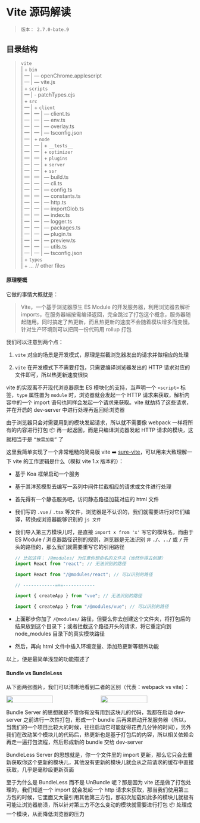 # Vite 源码解读

> `版本： 2.7.0-bate.9`

## 目录结构

> `vite`<br>
> | + `bin`<br>
> | — | — openChrome.applescript<br>
> | — | — vite.js<br>
> | + `scripts`<br>
> | — | - patchTypes.cjs<br>
> | + `src`<br>
> | — | + `client`<br>
> | — | — | — client.ts<br>
> | — | — | — env.ts<br>
> | — | — | — overlay.ts<br>
> | — | — | — tsconfig.json<br>
> | — | + `node`<br>
> | — | — | + `__tests__`<br>
> | — | — | + `optimizer`<br>
> | — | — | + `plugins`<br>
> | — | — | + `server`<br>
> | — | — | + `ssr`<br>
> | — | — | — build.ts<br>
> | — | — | — cli.ts<br>
> | — | — | — config.ts<br>
> | — | — | — constants.ts<br>
> | — | — | — http.ts<br>
> | — | — | — importGlob.ts<br>
> | — | — | — index.ts<br>
> | — | — | — logger.ts<br>
> | — | — | — packages.ts<br>
> | — | — | — plugin.ts<br>
> | — | — | — preview.ts<br>
> | — | — | — utils.ts<br>
> | — | — | — tsconfig.json<br>
> | + `types`<br>
> | + ... // other files<br>

#### 原理梗概

它做的事情大概就是：

> Vite，一个基于浏览器原生 ES Module 的开发服务器，利用浏览器去解析 imports，在服务器端按需编译返回，完全跳过了打包这个概念，服务器随起随用。同时搞定了热更新，而且热更新的速度不会随着模块增多而变慢。针对生产环境则可以把同一份代码用 rollup 打包

我们可以注意到两个点：

1. `vite` 对应的场景是开发模式，原理是拦截浏览器发出的请求并做相应的处理

2. `vite` 在开发模式下不需要打包，只需要编译浏览器发出的 HTTP 请求对应的文件即可，所以热更新速度很快

vite 的实现离不开现代浏览器原生 ES 模块化的支持，当声明一个 `<script>` 标签，`type` 属性置为 `module` 时，浏览器就会发起一个 HTTP 请求来获取，解析内容中的一个 import 语句也同样会发起一个请求来获取。vite 就劫持了这些请求，并在开启的 dev-server 中进行处理再返回给浏览器

由于浏览器只会对需要用到的模块发起请求，所以就不需要像 webpack 一样将所有的内容进行打包 📦 再一起返回，而是只编译浏览器发起 HTTP 请求的模块，这就相当于是 `“按需加载”` 了

这里我简单实现了一个非常粗糙的简易版 vite ➡️ [sure-vite](https://github.com/suressk/sure-vite)，可以用来大致理解一下 vite 的工作逻辑是什么（模拟 vite 1.x 版本的）：

- 基于 Koa 框架启动一个服务

- 基于其洋葱模型去编写一系列中间件拦截相应的请求或文件进行处理

- 首先得有一个静态服务吧，访问静态路径加载对应的 html 文件

- 我们写的 `.vue` / `.tsx` 等文件，浏览器是不认识的，我们就需要进行对它们编译，转换成浏览器能够识别的 `js 文件`

- 我们导入第三方模块儿时，是直接 `import x from 'x'` 写它的模块名，而由于 ES Module / 浏览器路径识别的规则，浏览器是无法识别 `非` **`./`**、**`../`** 或 **`/`** 开头的路径的，那么我们就需要重写它的引用路径

  ```jsx
  // 比如这样： /@modules/ 为任意你想命名的文件夹（当然你得去创建）
  import React from "react"; // 无法识别的路径

  import React from "/@modules/react"; // 可以识别的路径

  // ------------=+=------------

  import { createApp } from "vue"; // 无法识别的路径

  import { createApp } from "/@modules/vue"; // 可以识别的路径
  ```

- 上面那步你加了 `/@modules/` 路径，但要么你去创建这个文件夹，将打包后的结果放到这个目录下；或者拦截这个路径开头的请求，将它重定向到 node_modules 目录下的真实模块路径

- 然后，再向 html 文件中插入环境变量、添加热更新等额外功能

以上，便是最简单浅显的功能描述了

#### Bundle vs BundleLess

从下面两张图片，我们可以清晰地看到二者的区别（代表：webpack vs vite）：

<div style="display: flex;">
  <img src="https://tse1-mm.cn.bing.net/th/id/R-C.1a8c61df3258cfc5f819a7436d67b685?rik=xFz78GT4rZuHog&riu=http%3a%2f%2fcdn.xuedingmiao.com%2fwebpack-dev.png&ehk=08uWnivUiwe69BLT3IcWE7IhIgJk18h3xhc19a91%2bSA%3d&risl=&pid=ImgRaw&r=0" width="50%" style="box-sizing: border-box; padding-right: 2px;">

  <img src="https://tse1-mm.cn.bing.net/th/id/R-C.e03bec7f8db104a75d714b3493ace4ae?rik=%2fl7fCXrZ3VPlHg&riu=http%3a%2f%2fcdn.xuedingmiao.com%2fvite-esm.png&ehk=rLslDZBKO%2bVgaKEg%2fZRdAygMTs2s697ceNTcgfRT0IQ%3d&risl=&pid=ImgRaw&r=0" width="50%" style="box-sizing: border-box; padding-left: 2px;">
</div>

Bundle Server 的思想就是不管你有没有用到这块儿的代码，我都在启动 dev-server 之前进行一次性打包，形成一个 bundle 后再来启动开发服务器（所以，当我们的一个项目比较大的时候，往往启动它可能就得花费几分钟的时间），另外我们在改动某个模块儿的代码后，热更新也是基于打包后的内容，所以相关依赖会再走一遍打包流程，然后形成新的 bundle 交给 dev-server

BundleLess Server 的思想就是，你一个文件里的 import 更新，那么它只会去重新获取你这个更新的模块儿，其他没有更新的模块儿就会从之前请求的缓存中直接获取，几乎是毫秒级更新页面

至于为什么是 BundleLess 而不是 UnBundle 呢？那是因为 vite 还是做了打包处理的，我们知道一个 import 就会发起一个 http 请求来获取，那当我们使用第三方包的时候，它里面又大量引用其他第三方包，那初次加载如此多的模块儿就极有可能让浏览器崩溃，所以针对第三方不怎么变动的模块就需要进行打包 📦 处理成一个模块，从而降低浏览器的压力
